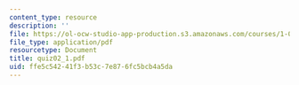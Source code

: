 ```yaml
---
content_type: resource
description: ''
file: https://ol-ocw-studio-app-production.s3.amazonaws.com/courses/1-017-computing-and-data-analysis-for-environmental-applications-fall-2003/ffe5c54241f3b53c7e876fc5bcb4a5da_quiz02_1.pdf
file_type: application/pdf
resourcetype: Document
title: quiz02_1.pdf
uid: ffe5c542-41f3-b53c-7e87-6fc5bcb4a5da
---
```

